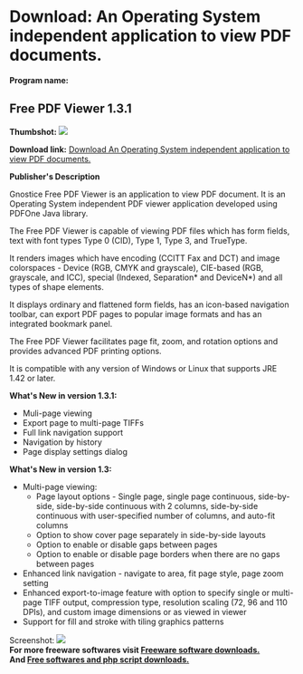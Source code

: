 # Download: An Operating System independent application to view PDF documents.

**Program name:**

## Free PDF Viewer 1.3.1

  
**Thumbshot:** ![](http://www.freewarefiles.com/screenshot/pdf1pdfviewer_md.jpg)   
  
**Download link:** [Download An Operating System independent application to view PDF documents.](http://freesoftwares.boysofts.com/Free-PDF-Viewer_program_49102.html)  
  


**Publisher's Description**  
  


Gnostice Free PDF Viewer is an application to view PDF document. It is an Operating System independent PDF viewer application developed using PDFOne Java library. 

The Free PDF Viewer is capable of viewing PDF files which has form fields, text with font types Type 0 (CID), Type 1, Type 3, and TrueType. 

It renders images which have encoding (CCITT Fax and DCT) and image colorspaces - Device (RGB, CMYK and grayscale), CIE-based (RGB, grayscale, and ICC), special (Indexed, Separation* and DeviceN*) and all types of shape elements. 

It displays ordinary and flattened form fields, has an icon-based navigation toolbar, can export PDF pages to popular image formats and has an integrated bookmark panel. 

The Free PDF Viewer facilitates page fit, zoom, and rotation options and provides advanced PDF printing options.

It is compatible with any version of Windows or Linux that supports JRE 1.42 or later. 

**What's New in version 1.3.1:**

  * Muli-page viewing 
  * Export page to multi-page TIFFs 
  * Full link navigation support 
  * Navigation by history 
  * Page display settings dialog 

**What's New in version 1.3:**

  * Multi-page viewing: 
    * Page layout options - Single page, single page continuous, side-by-side, side-by-side continuous with 2 columns, side-by-side continuous with user-specified number of columns, and auto-fit columns 
    * Option to show cover page separately in side-by-side layouts 
    * Option to enable or disable gaps between pages 
    * Option to enable or disable page borders when there are no gaps between pages 
  * Enhanced link navigation - navigate to area, fit page style, page zoom setting 
  * Enhanced export-to-image feature with option to specify single or multi-page TIFF output, compression type, resolution scaling (72, 96 and 110 DPIs), and custom image dimensions or as viewed in viewer 
  * Support for fill and stroke with tiling graphics patterns 

  
  
Screenshot: ![](http://www.freewarefiles.com/screenshot/pdf1pdfviewer.jpg)   
**For more freeware softwares visit [Freeware software downloads.](http://freesoftwares.boysofts.com/)**   
**And [Free softwares and php script downloads.](http://www.boysofts.com/)**
